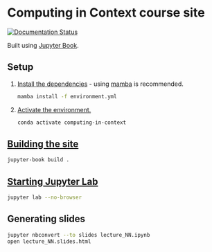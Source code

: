 # Computing in Context course site

[![Documentation Status](https://readthedocs.org/projects/computing-in-context/badge/?version=latest)](https://computing-in-context.afeld.me/?badge=latest)

Built using [Jupyter Book](https://jupyterbook.org/).

## Setup

1. [Install the dependencies](https://conda.io/projects/conda/en/latest/user-guide/tasks/manage-environments.html#creating-an-environment-from-an-environment-yml-file) - using [mamba](https://mamba.readthedocs.io/) is recommended.

   ```sh
   mamba install -f environment.yml
   ```

1. [Activate the environment.](https://conda.io/projects/conda/en/latest/user-guide/tasks/manage-environments.html#activating-an-environment)

   ```sh
   conda activate computing-in-context
   ```

## [Building the site](https://jupyterbook.org/en/stable/basics/build.html#build-via-the-command-line)

```sh
jupyter-book build .
```

## [Starting Jupyter Lab](https://jupyterlab.readthedocs.io/en/stable/getting_started/starting.html)

```sh
jupyter lab --no-browser
```

## Generating slides

```sh
jupyter nbconvert --to slides lecture_NN.ipynb
open lecture_NN.slides.html
```

